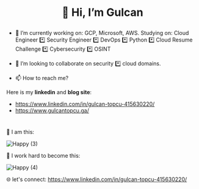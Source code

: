 

#                                                         <p align="center">  👋 Hi, I’m Gulcan </p>
- 👀 I’m currently working on: GCP, Microsoft, AWS. Studying on: Cloud Engineer *️⃣ Security Engineer *️⃣ DevOps *️⃣ Python *️⃣ Cloud Resume Challenge *️⃣ Cybersecurity *️⃣ OSINT




- 💞️ I’m looking to collaborate on security *️⃣ cloud domains.
- 📫 How to reach me?

Here is my **linkedin** and **blog site**:

  * https://www.linkedin.com/in/gulcan-topcu-415630220/
  * https://www.gulcantopcu.ga/


#                                                        
💞️ I am this:

![Happy (3)](https://user-images.githubusercontent.com/96833570/180644619-bda57bd6-f4e5-4071-9670-3a209deeddb1.png)

💞️ I work hard to become this:




![Happy (4)](https://user-images.githubusercontent.com/96833570/180644668-7debf2cd-a799-45cc-beea-69c530003afa.png)


🌐 let's connect: https://www.linkedin.com/in/gulcan-topcu-415630220/
